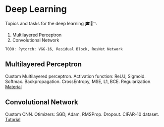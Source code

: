 # Deep Learning
Topics and tasks for the deep learning 🎓🤖〽
1. Multilayered Perceptron
2. Convolutional Network

`TODO: Pytorch: VGG-16, Residual Block, ResNet Network`

## Multilayered Perceptron
Custom Multilayered perceptron. Activation function: ReLU, Sigmoid. Softmax. Backpropagation. CrossEntropy, MSE, L1, BCE. Regularization.</br>
[Material](https://github.com/Vlad15lav/Deep-Learning/tree/main/NeuralNetwork/imgs)

## Convolutional Network
Custom CNN. Otimizers: SGD, Adam, RMSProp. Dropout. CIFAR-10 dataset.
[Tutorial](https://github.com/Vlad15lav/Deep-Learning/blob/main/NeuralNetwork/books/tutorial.ipynb)
